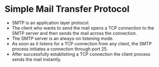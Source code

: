 # Simple Mail Transfer Protocol
* SMTP is an application layer protocol. 
* The client who wants to send the mail opens a TCP connection to the SMTP server and then sends the mail across the connection.
* The SMTP server is an always-on listening mode. 
* As soon as it listens for a TCP connection from any client, the SMTP process initiates a connection through port 25. 
* After successfully establishing a TCP connection the client process sends the mail instantly. 
